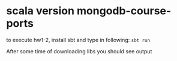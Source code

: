 scala version mongodb-course-ports
====================

to execute hw1-2, install sbt and type in following: 
`sbt run`

After some time of downloading libs you should see output